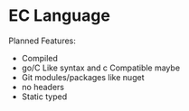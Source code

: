 # EC Language

Planned Features:
- Compiled
- go/C Like syntax and c Compatible maybe
- Git modules/packages like nuget
- no headers
- Static typed
